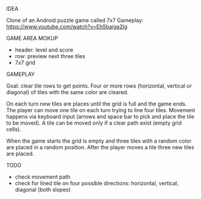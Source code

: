 IDEA

Clone of an Android puzzle game called 7x7
Gameplay: https://www.youtube.com/watch?v=Eh5baiga2Ig

GAME AREA MOKUP 

- header: level and score
- row: preview next three tiles
- 7x7 grid

GAMEPLAY

Goal: clear tile rows to get points. Four or more rows (horizontal, vertical or diagonal) of tiles with the same color are cleared.

On each turn new tiles are places until the grid is full and the game ends. The player can move one tile on each turn trying to line four tiles. Movement happens via keyboard input (arrows and space bar to pick and place the tile to be moved). A tile can be moved only if a clear path exist (empty grid cells).

When the game starts the grid is empty and three tiles with a random color are placed in a random position. After the player moves a tile three new tiles are placed.

TODO

- check movement path
- check for lined tile on four possible directions: horizontal, vertical, diagonal (both slopes)
